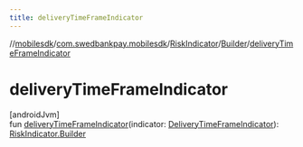 ```yaml
---
title: deliveryTimeFrameIndicator
---
```

//[mobilesdk](../../../../index.html)/[com.swedbankpay.mobilesdk](../../index.html)/[RiskIndicator](../index.html)/[Builder](index.html)/[deliveryTimeFrameIndicator](delivery-time-frame-indicator.html)



# deliveryTimeFrameIndicator



[androidJvm]\
fun [deliveryTimeFrameIndicator](delivery-time-frame-indicator.html)(indicator: [DeliveryTimeFrameIndicator](../../-delivery-time-frame-indicator/index.html)): [RiskIndicator.Builder](index.html)




